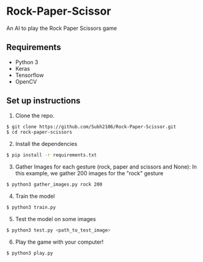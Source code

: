 # Rock-Paper-Scissor
An AI to play the Rock Paper Scissors game

## Requirements
- Python 3
- Keras
- Tensorflow
- OpenCV

## Set up instructions
1. Clone the repo.
```sh
$ git clone https://github.com/Subh2106/Rock-Paper-Scissor.git
$ cd rock-paper-scissors
```

2. Install the dependencies
```sh
$ pip install -r requirements.txt
```

3. Gather Images for each gesture (rock, paper and scissors and None):
In this example, we gather 200 images for the "rock" gesture
```sh
$ python3 gather_images.py rock 200
```

4. Train the model
```sh
$ python3 train.py
```

5. Test the model on some images
```sh
$ python3 test.py <path_to_test_image>
```

6. Play the game with your computer!
```sh
$ python3 play.py
```
